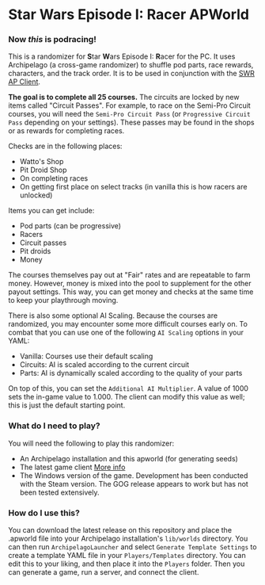# Star Wars Episode I: Racer APWorld

### Now ***this*** is podracing!

This is a randomizer for **S**tar **W**ars Episode I: **R**acer for the PC. It uses Archipelago (a cross-game randomizer) to shuffle pod parts, race rewards, characters, and the track order. It is to be used in conjunction with the [SWR AP Client](https://github.com/wcolding/SWR_AP_Client).

**The goal is to complete all 25 courses.** The circuits are locked by new items called "Circuit Passes". For example, to race on the Semi-Pro Circuit courses, you will need the `Semi-Pro Circuit Pass` (or `Progressive Circuit Pass` depending on your settings). These passes may be found in the shops or as rewards for completing races.

Checks are in the following places:
* Watto's Shop
* Pit Droid Shop
* On completing races
* On getting first place on select tracks (in vanilla this is how racers are unlocked)

Items you can get include:
* Pod parts (can be progressive)
* Racers
* Circuit passes
* Pit droids
* Money

The courses themselves pay out at "Fair" rates and are repeatable to farm money. However, money is mixed into the pool to supplement for the other payout settings. This way, you can get money and checks at the same time to keep your playthrough moving.

There is also some optional AI Scaling. Because the courses are randomized, you may encounter some more difficult courses early on. To combat that you can use one of the following `AI Scaling` options in your YAML:

* Vanilla: Courses use their default scaling
* Circuits: AI is scaled according to the current circuit
* Parts: AI is dynamically scaled according to the quality of your parts

On top of this, you can set the `Additional AI Multiplier`. A value of 1000 sets the in-game value to 1.000. The client can modify this value as well; this is just the default starting point.

### What do I need to play?
You will need the following to play this randomizer:
* An Archipelago installation and this apworld (for generating seeds)
* The latest game client [More info](https://github.com/wcolding/SWR_AP_Client)
* The Windows version of the game. Development has been conducted with the Steam version. The GOG release appears to work but has not been tested extensively.

### How do I use this?
You can download the latest release on this repository and place the .apworld file into your Archipelago installation's `lib/worlds` directory. You can then run `ArchipelagoLauncher` and select `Generate Template Settings` to create a template YAML file in your `Players/Templates` directory. You can edit this to your liking, and then place it into the `Players` folder. Then you can generate a game, run a server, and connect the client.

